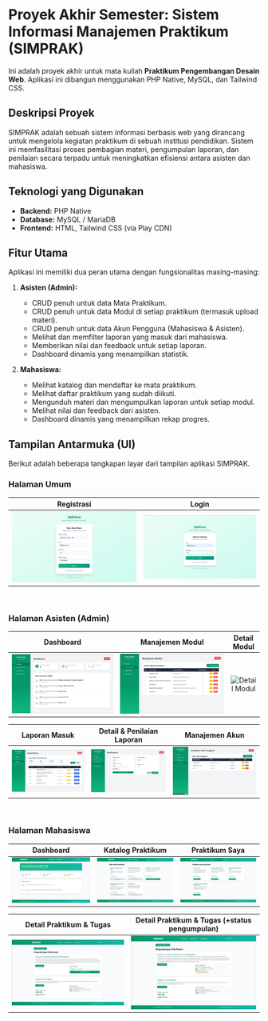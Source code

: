 # Proyek Akhir Semester: Sistem Informasi Manajemen Praktikum (SIMPRAK)

Ini adalah proyek akhir untuk mata kuliah **Praktikum Pengembangan Desain Web**. Aplikasi ini dibangun menggunakan PHP Native, MySQL, dan Tailwind CSS.

## Deskripsi Proyek

SIMPRAK adalah sebuah sistem informasi berbasis web yang dirancang untuk mengelola kegiatan praktikum di sebuah institusi pendidikan. Sistem ini memfasilitasi proses pembagian materi, pengumpulan laporan, dan penilaian secara terpadu untuk meningkatkan efisiensi antara asisten dan mahasiswa.

## Teknologi yang Digunakan

* **Backend:** PHP Native
* **Database:** MySQL / MariaDB
* **Frontend:** HTML, Tailwind CSS (via Play CDN)

## Fitur Utama

Aplikasi ini memiliki dua peran utama dengan fungsionalitas masing-masing:

1.  **Asisten (Admin):**
    * CRUD penuh untuk data Mata Praktikum.
    * CRUD penuh untuk data Modul di setiap praktikum (termasuk upload materi).
    * CRUD penuh untuk data Akun Pengguna (Mahasiswa & Asisten).
    * Melihat dan memfilter laporan yang masuk dari mahasiswa.
    * Memberikan nilai dan feedback untuk setiap laporan.
    * Dashboard dinamis yang menampilkan statistik.

2.  **Mahasiswa:**
    * Melihat katalog dan mendaftar ke mata praktikum.
    * Melihat daftar praktikum yang sudah diikuti.
    * Mengunduh materi dan mengumpulkan laporan untuk setiap modul.
    * Melihat nilai dan feedback dari asisten.
    * Dashboard dinamis yang menampilkan rekap progres.

## Tampilan Antarmuka (UI)

Berikut adalah beberapa tangkapan layar dari tampilan aplikasi SIMPRAK.

### Halaman Umum
| Registrasi | Login |
| :---: | :---: |
| ![Halaman Registrasi](screenshots/registrasi.png) | ![Halaman Login](screenshots/login.png) |

<br>

### Halaman Asisten (Admin)
| Dashboard | Manajemen Modul | Detail Modul |
| :---: | :---: | :---: |
| ![Dashboard Asisten](screenshots/dashboard-asisten.png) | ![Manajemen Modul](screenshots/manajemen-modul.png) | ![Detail Modul](screenshots/detail-modul.png) |

| Laporan Masuk | Detail & Penilaian Laporan | Manajemen Akun |
| :---: | :---: | :---: |
| ![Laporan Masuk](screenshots/laporan-masuk.png) | ![Penilaian Laporan](screenshots/penilaian-laporan.png) | ![Manajemen Akun](screenshots/manajemen-akun.png) |

<br>

### Halaman Mahasiswa
| Dashboard | Katalog Praktikum | Praktikum Saya |
| :---: | :---: | :---: |
| ![Dashboard Mahasiswa](screenshots/dashboard-mahasiswa.png) | ![Katalog Praktikum](screenshots/katalog-praktikum.png) | ![Praktikum Saya](screenshots/praktikum-saya.png) |

| Detail Praktikum & Tugas | Detail Praktikum & Tugas (+status pengumpulan) |
| :---: | :---: |
| ![Detail Praktikum & Tugas](screenshots/detail-tugas1.png) | ![Detail Praktikum & Tugas](screenshots/detail-tugas2.png) |